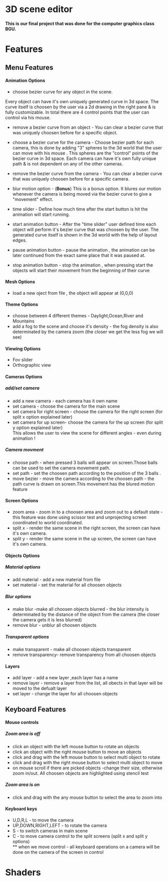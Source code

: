 # 3D scene editor
#### This is our final project that was done for the computer graphics class BGU.

# Features

## Menu Features
#### Animation  Options

- choose bezier curve for any object in the scene. 

Every object can have it's own uniquely generated curve in 3d space. The curve itself is choosen by the user via a 2d drawing in the right pane & is fully customizable. 
In total there are 4 control points that the user can control via his mouse.

- remove a bezier curve from an object - 
You can clear a bezier curve that was uniquely choosen before for a specific object.

- choose a bezier curve for the camera -
Choose bezier path for each camera, this is done by adding "3" spheres to the 3d world that the user can move with his mouse . This spheres are the "control" points of the bezier curve in 3d space.
Each camera can have it's own fully unique path & is not dependent on any of the other cameras.

- remove the bezier curve from the camera - 
You can clear a bezier curve that was uniquely choosen before for a specific camera.

- blur motion option -  (**Bonus**)
This is a bonus option. It blures our motion whenever the camera is being moved via the bezier curve to give a "movement" effect.

- time slider -
Define how much time after the start button is hit the animation will start running.

- start animation button - After the "time slider" user defined time each object will perform it's bezier curve that was choosen by the user.
The generated curve itself is shown in the 3d world with the help of layout edges. 

- pause animation button - pause the animation , the animation can be later continued from the exact same place that it was paused at.

- stop animation button - stop the animation , when pressing start the objects will start their movement from the beginning of their curve

#### Mesh Options
- load a new oject from file , the object will appear at (0,0,0)
#### Theme Options
- choose between 4 different themes - Daylight,Ocean,River and Mountains
- add a fog to the scene and choose it's density - the fog density is also determinated by the camera zoom (the closer we get the less fog we will see)

#### Viewing Options
- Fov slider 
- Orthographic view 
#### Cameras Options
##### add/set camera
- add a new camera - each camera has it own name 
- set camera - choose the camera for the main scene  
- set camera for right screen - choose the camera for the right screen (for split x option explained later)  
- set camera for up screen- choose the camera for the up screen (for split y option explained later)  
This allows the user to view the scene for different angles - even during animation !
##### Camera movment
- choose path - when pressed 3 balls will appear on screen.Those balls can be used to set the camera movement path.
- set path - set the choosen path according to the position of the 3 balls .
- move bezier - move the camera according to the choosen path - the path curve is drawn on screen.This movement has the blured motion feature
#### Screen Options
- zoom area - zoom in to a choosen area and zoom out to a default state - this feature was done using scissor test and unprojecting screen coordinated to world coordinated.
- split x - render the same scene in the right screen, the screen can have it's own camera. 
- split y -  render the same scene in the up screen, the screen can have it's own camera.
#### Objects Options
##### Material options
- add material - add a new material from file 
- set material - set the material for all choosen objects
##### Blur options
- make blur -make all choosen objects blurred - the blur intensity is determinated by the distance of the object from the camera (the closer the camera gets it is less blurred)
- remove blur - unblur all choosen objects
##### Transparent options
- make transparent - make all choosen objects transparent
- remove transparency- remove transparency from all choosen objects
#### Layers
- add layer - add a new layer ,each layer has a name 
- remove layer - remove a layer from the list, all obects in that layer will be moved to the defualt layer 
- set layer - change the layer for all choosen objects

## Keyboard Features
#### Mouse controls
##### Zoom area is off
- click an object with the left mouse button to rotate an objects
- click an object with the right mouse button to move an objects
- click and drag with the left mouse button to select multi object to rotate
- click and drag with the right mouse button to select multi object to move
- on mouse scroll if there are picked objects -change their size, otherwise zoom in/out.
All choosen objects are highlighted using stencil test
##### Zoom area is on
- click and drag with the any mouse button to select the area to zoom into
#### Keyboard keys
- U,D,R,L - to move the camera 
- UP,DOWN,RIGHT,LEFT - to rotate the camera
- S - to switch cameras in main scene
- C - to move camera control to the split screens (split x and split y options)  
** when we move control - all keyboard operations on a camera will be done on the camera of the screen in control 

# Shaders











